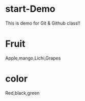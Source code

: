 # start-Demo
This is demo for Git &amp; Github class!!


# Fruit
Apple,mango,Lichi,Grapes

# color
Red,black,green



